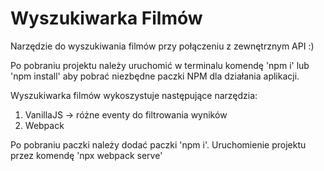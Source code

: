 # Wyszukiwarka Filmów

Narzędzie do wyszukiwania filmów przy połączeniu z zewnętrznym API :)

Po pobraniu projektu należy uruchomić w terminalu komendę 'npm i' lub 'npm install' aby pobrać niezbędne paczki NPM dla działania aplikacji.

Wyszukiwarka filmów wykoszystuje następujące narzędzia:
1. VanillaJS -> różne eventy do filtrowania wyników
2. Webpack

Po pobraniu paczki należy dodać paczki 'npm i'.
Uruchomienie projektu przez komendę 'npx webpack serve'

